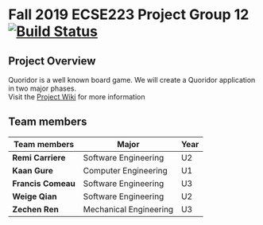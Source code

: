 # Fall 2019 ECSE223 Project Group 12 [![Build Status](https://travis-ci.com/McGill-ECSE223-Fall2019/ecse223-project--group-12.svg?token=KAZKVRpC6RVs5t8AvzT6&branch=master)](https://travis-ci.com/McGill-ECSE223-Fall2019/ecse223-project--group-12)

## Project Overview

Quoridor is a well known board game. We will create a Quoridor application in two major phases.
<br>Visit the [Project Wiki](https://github.com/McGill-ECSE223-Fall2019/ecse223-project--group-12/wiki) for more information

## Team members

|     Team members      |        Major        | Year |
|-----------------------|---------------------|------|   
|**Remi Carriere**      | Software Engineering|  U2  |
|**Kaan Gure**          | Computer Engineering|  U1  |
|**Francis Comeau**     | Software Engineering|  U3  |
|**Weige Qian**         | Software Engineering|  U2  |
|**Zechen Ren**         |Mechanical Engineering| U3 |

